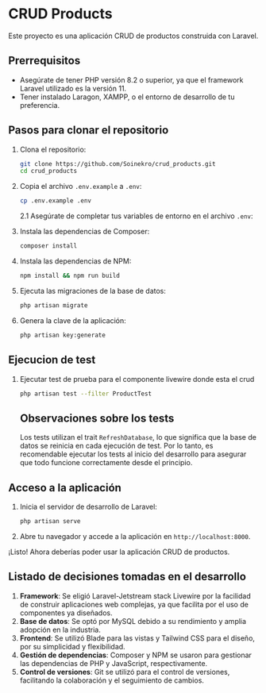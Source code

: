 
# CRUD Products

Este proyecto es una aplicación CRUD de productos construida con Laravel.

## Prerrequisitos
- Asegúrate de tener PHP versión 8.2 o superior, ya que el framework Laravel utilizado es la versión 11.
- Tener instalado Laragon, XAMPP, o el entorno de desarrollo de tu preferencia.

## Pasos para clonar el repositorio

1. Clona el repositorio:
    ```bash
    git clone https://github.com/Soinekro/crud_products.git
    cd crud_products
    ```

2. Copia el archivo `.env.example` a `.env`:
    ```bash
    cp .env.example .env
    ```
    2.1 Asegúrate de completar tus variables de entorno en el archivo `.env`:

3. Instala las dependencias de Composer:
    ```bash
    composer install
    ```

4. Instala las dependencias de NPM:
    ```bash
    npm install && npm run build
    ```

5. Ejecuta las migraciones de la base de datos:
    ```bash
    php artisan migrate
    ```

6. Genera la clave de la aplicación:
    ```bash
    php artisan key:generate
    ```

## Ejecucion de test
1. Ejecutar test de prueba para el componente livewire donde esta el crud
    ```bash
    php artisan test --filter ProductTest
    ```
    ## Observaciones sobre los tests

    Los tests utilizan el trait `RefreshDatabase`, lo que significa que la base de datos se reinicia en cada ejecución de test. Por lo tanto, es recomendable ejecutar los tests al inicio del desarrollo para asegurar que todo funcione correctamente desde el principio.

## Acceso a la aplicación

1. Inicia el servidor de desarrollo de Laravel:
    ```bash
    php artisan serve
    ```

2. Abre tu navegador y accede a la aplicación en `http://localhost:8000`.

¡Listo! Ahora deberías poder usar la aplicación CRUD de productos.

## Listado de decisiones tomadas en el desarrollo

1. **Framework**: Se eligió Laravel-Jetstream stack Livewire por la facilidad de construir aplicaciones web complejas, ya que facilita por el uso de componentes ya diseñados.
2. **Base de datos**: Se optó por MySQL debido a su rendimiento y amplia adopción en la industria.
3. **Frontend**: Se utilizó Blade para las vistas y Tailwind CSS para el diseño, por su simplicidad y flexibilidad.
4. **Gestión de dependencias**: Composer y NPM se usaron para gestionar las dependencias de PHP y JavaScript, respectivamente.
5. **Control de versiones**: Git se utilizó para el control de versiones, facilitando la colaboración y el seguimiento de cambios.


